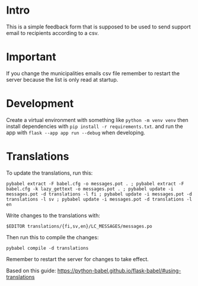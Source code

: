 # Intro

This is a simple feedback form that is supposed to be used to send support email to recipients according to a csv.

# Important

If you change the municipalities emails csv file remember to restart the server because the list is only read at startup.

# Development

Create a virtual environment with something like 
`python -m venv venv`
then install dependencies with
`pip install -r requirements.txt`.
and run the app with
`flask --app app run --debug` when developing.

# Translations

To update the translations, run this:

```
pybabel extract -F babel.cfg -o messages.pot . ; pybabel extract -F babel.cfg -k lazy_gettext -o messages.pot . ; pybabel update -i messages.pot -d translations -l fi ; pybabel update -i messages.pot -d translations -l sv ; pybabel update -i messages.pot -d translations -l en
```

Write changes to the translations with:

```
$EDITOR translations/{fi,sv,en}/LC_MESSAGES/messages.po
```

Then run this to compile the changes:

```
pybabel compile -d translations
```

Remember to restart the server for changes to take effect.

Based on this guide: https://python-babel.github.io/flask-babel/#using-translations

